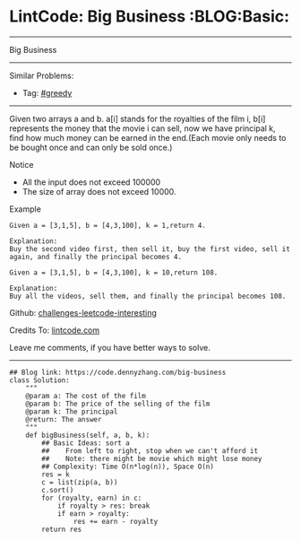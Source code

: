 # LintCode: Big Business     :BLOG:Basic:


---

Big Business  

---

Similar Problems:  
-   Tag: [#greedy](https://code.dennyzhang.com/tag/greedy)

---

Given two arrays a and b. a[i] stands for the royalties of the film i, b[i] represents the money that the movie i can sell, now we have principal k, find how much money can be earned in the end.(Each movie only needs to be bought once and can only be sold once.)  

Notice  
-   All the input does not exceed 100000
-   The size of array does not exceed 10000.

Example  

    Given a = [3,1,5], b = [4,3,100], k = 1,return 4.
    
    Explanation:
    Buy the second video first, then sell it, buy the first video, sell it again, and finally the principal becomes 4.

    Given a = [3,1,5], b = [4,3,100], k = 10,return 108.
    
    Explanation:
    Buy all the videos, sell them, and finally the principal becomes 108.

Github: [challenges-leetcode-interesting](https://github.com/DennyZhang/challenges-leetcode-interesting/tree/master/big-business)  

Credits To: [lintcode.com](http://www.lintcode.com/en/problem/big-business/)  

Leave me comments, if you have better ways to solve.  

---

    ## Blog link: https://code.dennyzhang.com/big-business
    class Solution:
        """
        @param a: The cost of the film
        @param b: The price of the selling of the film
        @param k: The principal
        @return: The answer
        """
        def bigBusiness(self, a, b, k):
            ## Basic Ideas: sort a
            ##    From left to right, stop when we can't afford it
            ##    Note: there might be movie which might lose money 
            ## Complexity: Time O(n*log(n)), Space O(n)
            res = k
            c = list(zip(a, b))
            c.sort()
            for (royalty, earn) in c:
                if royalty > res: break
                if earn > royalty:
                    res += earn - royalty
            return res
